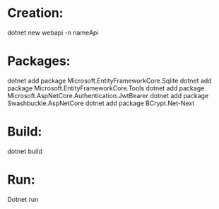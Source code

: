 # Creation:

dotnet new webapi -n nameApi

# Packages:

dotnet add package Microsoft.EntityFrameworkCore.Sqlite
dotnet add package Microsoft.EntityFrameworkCore.Tools
dotnet add package Microsoft.AspNetCore.Authentication.JwtBearer
dotnet add package Swashbuckle.AspNetCore
dotnet add package BCrypt.Net-Next

# Build:

dotnet build

# Run:

Dotnet run
